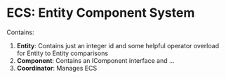 # ECS: Entity Component System

Contains:

1. **Entity**: Contains just an integer id and some helpful operator overload for Entity to Entity comparisons
2. **Component**: Contains an IComponent interface and ...
3. **Coordinator**: Manages ECS